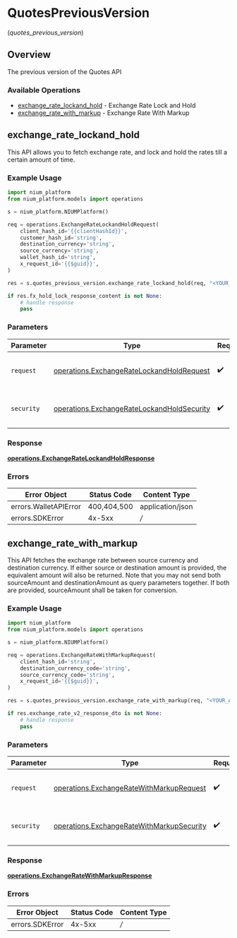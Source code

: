 # QuotesPreviousVersion
(*quotes_previous_version*)

## Overview

The previous version of the Quotes API

### Available Operations

* [exchange_rate_lockand_hold](#exchange_rate_lockand_hold) - Exchange Rate Lock and Hold
* [exchange_rate_with_markup](#exchange_rate_with_markup) - Exchange Rate With Markup

## exchange_rate_lockand_hold

This API allows you to fetch exchange rate, and lock and hold the rates till a certain amount of time.

### Example Usage

```python
import nium_platform
from nium_platform.models import operations

s = nium_platform.NIUMPlatform()

req = operations.ExchangeRateLockandHoldRequest(
    client_hash_id='{{clientHashId}}',
    customer_hash_id='string',
    destination_currency='string',
    source_currency='string',
    wallet_hash_id='string',
    x_request_id='{{$guid}}',
)

res = s.quotes_previous_version.exchange_rate_lockand_hold(req, "<YOUR_API_KEY_HERE>")

if res.fx_hold_lock_response_content is not None:
    # handle response
    pass
```

### Parameters

| Parameter                                                                                                | Type                                                                                                     | Required                                                                                                 | Description                                                                                              |
| -------------------------------------------------------------------------------------------------------- | -------------------------------------------------------------------------------------------------------- | -------------------------------------------------------------------------------------------------------- | -------------------------------------------------------------------------------------------------------- |
| `request`                                                                                                | [operations.ExchangeRateLockandHoldRequest](../../models/operations/exchangeratelockandholdrequest.md)   | :heavy_check_mark:                                                                                       | The request object to use for the request.                                                               |
| `security`                                                                                               | [operations.ExchangeRateLockandHoldSecurity](../../models/operations/exchangeratelockandholdsecurity.md) | :heavy_check_mark:                                                                                       | The security requirements to use for the request.                                                        |


### Response

**[operations.ExchangeRateLockandHoldResponse](../../models/operations/exchangeratelockandholdresponse.md)**
### Errors

| Error Object          | Status Code           | Content Type          |
| --------------------- | --------------------- | --------------------- |
| errors.WalletAPIError | 400,404,500           | application/json      |
| errors.SDKError       | 4x-5xx                | */*                   |

## exchange_rate_with_markup

This API fetches the exchange rate between source currency and destination currency. If either source or destination amount is provided, the equivalent amount will also be returned. Note that you may not send both sourceAmount and destinationAmount as query parameters together. If both are provided, sourceAmount shall be taken for conversion.

### Example Usage

```python
import nium_platform
from nium_platform.models import operations

s = nium_platform.NIUMPlatform()

req = operations.ExchangeRateWithMarkupRequest(
    client_hash_id='string',
    destination_currency_code='string',
    source_currency_code='string',
    x_request_id='{{$guid}}',
)

res = s.quotes_previous_version.exchange_rate_with_markup(req, "<YOUR_API_KEY_HERE>")

if res.exchange_rate_v2_response_dto is not None:
    # handle response
    pass
```

### Parameters

| Parameter                                                                                              | Type                                                                                                   | Required                                                                                               | Description                                                                                            |
| ------------------------------------------------------------------------------------------------------ | ------------------------------------------------------------------------------------------------------ | ------------------------------------------------------------------------------------------------------ | ------------------------------------------------------------------------------------------------------ |
| `request`                                                                                              | [operations.ExchangeRateWithMarkupRequest](../../models/operations/exchangeratewithmarkuprequest.md)   | :heavy_check_mark:                                                                                     | The request object to use for the request.                                                             |
| `security`                                                                                             | [operations.ExchangeRateWithMarkupSecurity](../../models/operations/exchangeratewithmarkupsecurity.md) | :heavy_check_mark:                                                                                     | The security requirements to use for the request.                                                      |


### Response

**[operations.ExchangeRateWithMarkupResponse](../../models/operations/exchangeratewithmarkupresponse.md)**
### Errors

| Error Object    | Status Code     | Content Type    |
| --------------- | --------------- | --------------- |
| errors.SDKError | 4x-5xx          | */*             |
